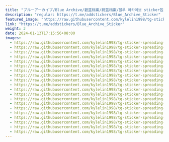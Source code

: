 ```yaml
---
title: "ブルーアーカイブ/Blue Archive/碧蓝档案/蔚蓝档案/블루 아카이브 sticker包 @Uindobureka"
description: "regular: https://t.me/addstickers/Blue_Archive_Sticker"
featured_image: "https://raw.githubusercontent.com/kylelin1998/tg-sticker-spreading-worldwide-images/main/img/1af48037-1a72-4302-9102-45c4d64257d1.jpg"
link: "https://t.me/addstickers/Blue_Archive_Sticker"
weight: 3
date: 2024-01-13T17:15:56+08:00
images:
  - https://raw.githubusercontent.com/kylelin1998/tg-sticker-spreading-worldwide-images/main/img/1af48037-1a72-4302-9102-45c4d64257d1.jpg
  - https://raw.githubusercontent.com/kylelin1998/tg-sticker-spreading-worldwide-images/main/img/e4455292-3e4c-46c0-a356-b69d1eac2eec.jpg
  - https://raw.githubusercontent.com/kylelin1998/tg-sticker-spreading-worldwide-images/main/img/5526a009-4db2-43ef-ad61-4dd1b4ac1c3e.jpg
  - https://raw.githubusercontent.com/kylelin1998/tg-sticker-spreading-worldwide-images/main/img/90eb7af3-cdde-46ec-a8cc-5498409a017f.jpg
  - https://raw.githubusercontent.com/kylelin1998/tg-sticker-spreading-worldwide-images/main/img/b7223cca-9505-4e20-9a8f-74c2bf88a2c7.jpg
  - https://raw.githubusercontent.com/kylelin1998/tg-sticker-spreading-worldwide-images/main/img/b74044a9-c717-474b-a2cb-19d70ae8f84e.jpg
  - https://raw.githubusercontent.com/kylelin1998/tg-sticker-spreading-worldwide-images/main/img/f685d144-9abf-4658-89ee-2672da62f2b0.jpg
  - https://raw.githubusercontent.com/kylelin1998/tg-sticker-spreading-worldwide-images/main/img/a6182fbd-ad17-477d-ad2d-22dc0be82bb9.jpg
  - https://raw.githubusercontent.com/kylelin1998/tg-sticker-spreading-worldwide-images/main/img/c3f38764-9d89-472c-a190-a249b6385883.jpg
  - https://raw.githubusercontent.com/kylelin1998/tg-sticker-spreading-worldwide-images/main/img/065253f9-eb82-48f9-a0dc-daa8a72d47db.jpg
  - https://raw.githubusercontent.com/kylelin1998/tg-sticker-spreading-worldwide-images/main/img/dac65509-4e59-487f-8668-52b7d810432a.jpg
  - https://raw.githubusercontent.com/kylelin1998/tg-sticker-spreading-worldwide-images/main/img/603fc25f-3f5a-4118-8939-cfd069e27aea.jpg
  - https://raw.githubusercontent.com/kylelin1998/tg-sticker-spreading-worldwide-images/main/img/186f7c43-7e56-496f-84da-a49245bacf81.jpg
  - https://raw.githubusercontent.com/kylelin1998/tg-sticker-spreading-worldwide-images/main/img/9e9bb0c5-8a9b-4816-9e0d-46724a2e6ed1.jpg
  - https://raw.githubusercontent.com/kylelin1998/tg-sticker-spreading-worldwide-images/main/img/f5e33d63-eead-42e4-b3bc-e27558334645.jpg
  - https://raw.githubusercontent.com/kylelin1998/tg-sticker-spreading-worldwide-images/main/img/4467aa63-9353-4d55-b4fb-ef0a53668199.jpg
  - https://raw.githubusercontent.com/kylelin1998/tg-sticker-spreading-worldwide-images/main/img/9654ecbc-978d-43ab-9635-820d553cac01.jpg
  - https://raw.githubusercontent.com/kylelin1998/tg-sticker-spreading-worldwide-images/main/img/5be96dc2-8b0d-4ba1-baf5-a145e4749d5e.jpg
  - https://raw.githubusercontent.com/kylelin1998/tg-sticker-spreading-worldwide-images/main/img/a1c597c2-2087-47ea-8df0-c959016fd639.jpg
  - https://raw.githubusercontent.com/kylelin1998/tg-sticker-spreading-worldwide-images/main/img/eeceff55-fe83-4d1f-812b-e0a555e66110.jpg
---
```

